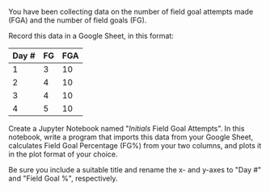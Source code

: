 You have been collecting data on the number of field goal attempts made (FGA) and the number of field goals (FG).

Record this data in a Google Sheet, in this format:

|Day #|FG|FGA|
|--|--|--|
|1|3|10|
|2|4|10|
|3|4|10|
|4|5|10|

Create a Jupyter Notebook named "*Initials* Field Goal Attempts". In this notebook, write a program that imports this data from your Google Sheet, calculates Field Goal Percentage (FG%) from your two columns, and plots it in the plot format of your choice.

Be sure you include a suitable title and rename the x- and y-axes to "Day #" and "Field Goal %", respectively.
